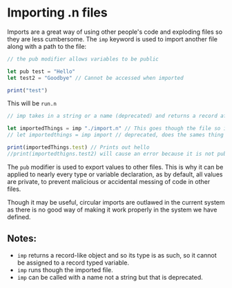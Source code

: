 # Importing .n files

Imports are a great way of using other people's code and exploding files so they are less cumbersome. The `imp` keyword is used to import another file along with a path to the file:
```js
// the pub modifier allows variables to be public

let pub test = "Hello"
let test2 = "Goodbye" // Cannot be accessed when imported

print("test")
```

This will be `run.n`
```js
// imp takes in a string or a name (deprecated) and returns a record after running though the file

let importedThings = imp "./import.n" // This goes though the file so it will print out test
// let importedthings = imp import // deprecated, does the sames thing as the line before it

print(importedThings.test) // Prints out hello
//print(importedthigns.test2) will cause an error because it is not public
```
The `pub` modifier is used to export values to other files. This is why it can be applied to nearly every type or variable declaration, as by default, all values are private, to prevent malicious or accidental messing of code in other files.

Though it may be useful, circular imports are outlawed in the current system as there is no good way of making it work properly in the system we have defined.	

## Notes:
- `imp` returns a record-like object and so its type is as such, so it cannot be assigned to a record typed variable.
- `imp` runs though the imported file.
- `imp` can be called with a name not a string but that is deprecated.
